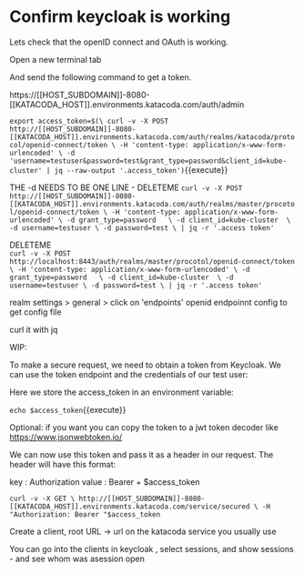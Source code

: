 # Confirm keycloak is working

Lets check that the openID connect and OAuth is working.

Open a new terminal tab

And send the following command to get a token.



https://[[HOST_SUBDOMAIN]]-8080-[[KATACODA_HOST]].environments.katacoda.com/auth/admin


`export access_token=$(\
    curl -v -X POST http://[[HOST_SUBDOMAIN]]-8080-[[KATACODA_HOST]].environments.katacoda.com/auth/realms/katacoda/protocol/openid-connect/token \
    -H 'content-type: application/x-www-form-urlencoded' \
    -d 'username=testuser&password=test&grant_type=password&client_id=kube-cluster' | jq --raw-output '.access_token')`{{execute}}


THE -d NEEDS TO BE ONE LINE - DELETEME
`curl -v -X POST http://[[HOST_SUBDOMAIN]]-8080-[[KATACODA_HOST]].environments.katacoda.com/auth/realms/master/procotol/openid-connect/token \
-H 'content-type: application/x-www-form-urlencoded' \
-d grant_type=password   \
-d client_id=kube-cluster  \
-d username=testuser \
-d password=test \
| jq -r '.access token'`


DELETEME   
`curl -v -X POST http://localhost:8443/auth/realms/master/procotol/openid-connect/token \
-H 'content-type: application/x-www-form-urlencoded' \
-d grant_type=password   \
-d client_id=kube-cluster  \
-d username=testuser \
-d password=test \
| jq -r '.access token'`


realm settings > general > click on 'endpoints' openid endpoinnt  config     to get config file

curl it with jq


WIP:

To make a secure request, we need to obtain a token from Keycloak. We can use the token endpoint and the credentials of our test user:






Here we store the access_token in an environment variable:

`echo $access_token`{{execute}}   

Optional: if you want you can copy the token to a jwt token decoder like https://www.jsonwebtoken.io/

  
We can now use this token and pass it as a header in our request. The header will have this format:

key : Authorization
value : Bearer + $access_token

`curl -v -X GET \
  http://[[HOST_SUBDOMAIN]]-8080-[[KATACODA_HOST]].environments.katacoda.com/service/secured \
  -H "Authorization: Bearer "$access_token`


Create a client,   root URL -> url on the katacoda service you usually use



You can go into the clients in keycloak , select sessions, and show sessions - and see whom was  asession open











